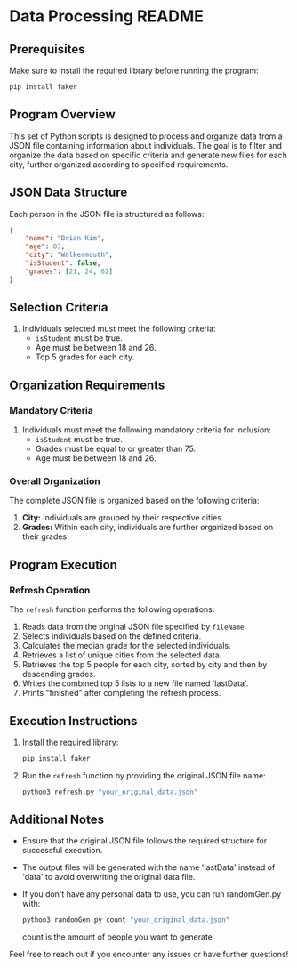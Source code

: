 # Data Processing README

## Prerequisites
Make sure to install the required library before running the program:

```bash
pip install faker
```

## Program Overview

This set of Python scripts is designed to process and organize data from a JSON file containing information about individuals. The goal is to filter and organize the data based on specific criteria and generate new files for each city, further organized according to specified requirements.

## JSON Data Structure

Each person in the JSON file is structured as follows:

```json
{
    "name": "Brian Kim",
    "age": 83,
    "city": "Walkermouth",
    "isStudent": false,
    "grades": [21, 24, 62]
}
```

## Selection Criteria

1. Individuals selected must meet the following criteria:
    - `isStudent` must be true.
    - Age must be between 18 and 26.
    - Top 5 grades for each city.

## Organization Requirements

### Mandatory Criteria
1. Individuals must meet the following mandatory criteria for inclusion:
    - `isStudent` must be true.
    - Grades must be equal to or greater than 75.
    - Age must be between 18 and 26.

### Overall Organization
The complete JSON file is organized based on the following criteria:
1. **City:** Individuals are grouped by their respective cities.
2. **Grades:** Within each city, individuals are further organized based on their grades.

## Program Execution

### Refresh Operation
The `refresh` function performs the following operations:
1. Reads data from the original JSON file specified by `fileName`.
2. Selects individuals based on the defined criteria.
3. Calculates the median grade for the selected individuals.
4. Retrieves a list of unique cities from the selected data.
5. Retrieves the top 5 people for each city, sorted by city and then by descending grades.
6. Writes the combined top 5 lists to a new file named 'lastData'.
7. Prints "finished" after completing the refresh process.

## Execution Instructions

1. Install the required library:

   ```bash
   pip install faker
   ```

2. Run the `refresh` function by providing the original JSON file name:

   ```python
   python3 refresh.py "your_original_data.json"
   ```

## Additional Notes

- Ensure that the original JSON file follows the required structure for successful execution.
- The output files will be generated with the name 'lastData' instead of 'data' to avoid overwriting the original data file.
- If you don't have any personal data to use, you can run randomGen.py with:

   ```python
   python3 randomGen.py count "your_original_data.json"
   ```
   
   count is the amount of people you want to generate


Feel free to reach out if you encounter any issues or have further questions!
